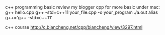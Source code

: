 c++ programming basic
review my blogger cpp for more basic 
under mac: 
g++ hello.cpp
g++ -std=c++11 your_file.cpp -o your_program
./a.out
alias g++='g++ -std=c++11'

c++ course
http://c.biancheng.net/cpp/biancheng/view/3297.html
